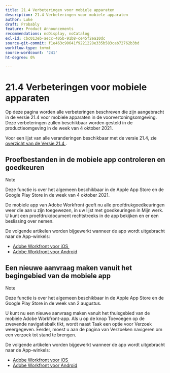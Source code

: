 ```yaml
---
title: 21.4 Verbeteringen voor mobiele apparaten
description: 21.4 Verbeteringen voor mobiele apparaten
author: Luke
draft: Probably
feature: Product Announcements
recommendations: noDisplay, noCatalog
exl-id: cbc013eb-aecc-405b-91b8-ce45f2ea10dc
source-git-commit: f1e463c90641f9221228e335b583cab72762b3bd
workflow-type: tm+mt
source-wordcount: '241'
ht-degree: 0%

---
```


# 21.4 Verbeteringen voor mobiele apparaten

Op deze pagina worden alle verbeteringen beschreven die zijn aangebracht in de versie 21.4 voor mobiele apparaten in de voorvertoningsomgeving. Deze verbeteringen zullen beschikbaar worden gesteld in de productieomgeving in de week van 4 oktober 2021.

Voor een lijst van alle veranderingen beschikbaar met de versie 21.4, zie [&#x200B; overzicht van de Versie 21.4 &#x200B;](../../../product-announcements/product-releases/21.4-release-activity/21-4-release-overview.md).

## Proefbestanden in de mobiele app controleren en goedkeuren

>[!NOTE]
>
>Deze functie is over het algemeen beschikbaar in de Apple App Store en de Google Play Store in de week van 4 oktober 2021.

De mobiele app van Adobe Workfront geeft nu alle proefdrukgoedkeuringen weer die aan u zijn toegewezen, in uw lijst met goedkeuringen in Mijn werk. U kunt een proefdrukdocument rechtstreeks in de app bekijken en er een beslissing over nemen.

De volgende artikelen worden bijgewerkt wanneer de app wordt uitgebracht naar de App-winkels:

* [&#x200B; Adobe Workfront voor iOS &#x200B;](../../../workfront-basics/mobile-apps/using-the-workfront-mobile-app/workfront-for-ios.md)
* [Adobe Workfront voor Android](../../../workfront-basics/mobile-apps/using-the-workfront-mobile-app/workfront-for-android.md)

## Een nieuwe aanvraag maken vanuit het begingebied van de mobiele app

>[!NOTE]
>
>Deze functie is over het algemeen beschikbaar in de Apple App Store en de Google Play Store in de week van 2 augustus.

U kunt nu een nieuwe aanvraag maken vanuit het thuisgebied van de mobiele Adobe Workfront-app. Als u op de knop Toevoegen op de zwevende navigatiebalk tikt, wordt naast Taak een optie voor Verzoek weergegeven. Eerder, moest u aan de pagina van Verzoeken navigeren om een verzoek tot stand te brengen.

De volgende artikelen worden bijgewerkt wanneer de app wordt uitgebracht naar de App-winkels:

* [&#x200B; Adobe Workfront voor iOS &#x200B;](../../../workfront-basics/mobile-apps/using-the-workfront-mobile-app/workfront-for-ios.md)
* [Adobe Workfront voor Android](../../../workfront-basics/mobile-apps/using-the-workfront-mobile-app/workfront-for-android.md)
